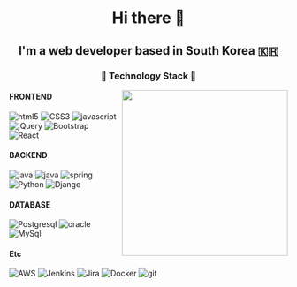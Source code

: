 <h1 align="center">Hi there 👋</h1>
<h2 align="center">I'm a web developer based in South Korea 🇰🇷</h2>
<h3 align="center">🤖 Technology Stack 🤖</h3>

<img align="right" src="https://user-images.githubusercontent.com/67419004/102719141-a2df5000-432f-11eb-8b7a-660f6f332cca.gif" width="300 " height="300" />

<h4>FRONTEND</h4>
<p>
  <img alt="html5" src="https://img.shields.io/badge/-HTML5-E34F26?logo=html5&logoColor=white" />
  <img alt="CSS3" src="https://img.shields.io/badge/-CSS3-1572B6?logo=CSS3&logoColor=white">
  <img alt="javascript" src="https://img.shields.io/badge/-JavaScript-F0DB4F?logo=javascript&logoColor=white" />
  <img alt="jQuery" src="https://img.shields.io/badge/jquery%20-%230769AD.svg?&logo=jquery&logoColor=white"/>
  <img alt="Bootstrap" src="https://img.shields.io/badge/bootstrap-%23563D7C.svg?logo=bootstrap&logoColor=white"/>
  <img alt="React" src="https://img.shields.io/badge/-React-45b8d8?logo=react&logoColor=white" />
</p>

<h4>BACKEND</h4>
<p>
  <img alt="java" src="https://img.shields.io/badge/java-%23ED8B00.svg?&logo=java&logoColor=white"/>
  <img alt="java" src="https://img.shields.io/badge/kotlin-%23ED8B00.svg?&logo=kotlin&logoColor=white"/>
  <img alt="spring" src="https://img.shields.io/badge/spring%20-%236DB33F.svg?&logo=spring&logoColor=white"/>
  <img alt="Python" src="https://img.shields.io/badge/-python-306998?logo=python&logoColor=white" />
  <img alt="Django" src="https://img.shields.io/badge/-django-092e20?logo=django&logoColor=white" />
</p>
 
<h4>DATABASE</h4>
<p>
  <img alt="Postgresql" src="https://img.shields.io/badge/-postgresql-4479A1?logo=postgresql&logoColor=white">
  <img alt="oracle" src ="https://img.shields.io/badge/oracle%20-%23F00000.svg?&logo=oracle&logoColor=white" />
  <img alt="MySql" src="https://img.shields.io/badge/mysql-%2300f.svg?&&logo=mysql&logoColor=white"/>
</p>
 
<h4>Etc</h4>
<p>
  <img alt="AWS" src="https://img.shields.io/badge/Amazon_AWS-232F3E?style=flat&logo=Amazon-AWS&logoColor=white"/>
  <img alt="Jenkins" src="https://img.shields.io/badge/Jenkins-D24939?style=flat&logo=Jenkins&logoColor=white"/>
  <img alt="Jira" src="https://img.shields.io/badge/Jira_Software-0052CC?style=flat&logo=Jira-Software&logoColor=white"/>
  <img alt="Docker" src="https://img.shields.io/badge/-Docker-46a2f1?logo=docker&logoColor=white" />
  <img alt="git" src="https://img.shields.io/badge/-Git-F05032?logo=git&logoColor=white" />
</p>

<!-- <img alt="TypeScript" src="https://img.shields.io/badge/typescript%20-%23007ACC.svg?&logo=typescript&logoColor=white"/> -->
